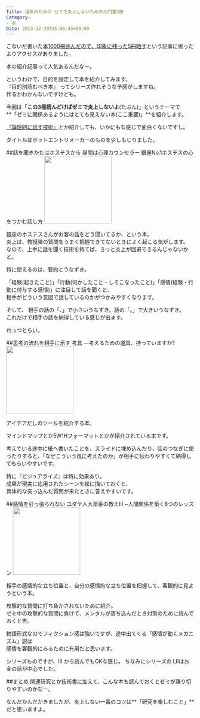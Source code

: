 ```yaml
---
Title: 理系のための ゼミで炎上しないための入門書3冊
Category:
- 本
Date: 2013-12-29T15:06:43+09:00
---
```


こないだ書いた[本1000冊読んだので、印象に残った5冊晒す](http://alfe.hateblo.jp/entry/2013/12/18/%E6%9C%AC1000%E5%86%8A%E8%AA%AD%E3%82%93%E3%81%A0%E3%81%AE%E3%81%A7%E3%80%81%E5%8D%B0%E8%B1%A1%E3%81%AB%E6%AE%8B%E3%81%A3%E3%81%9F5%E5%86%8A%E6%99%92%E3%81%99)という記事に思ったよりアクセスがありました。

本の紹介記事って人気あるんだなー。

というわけで、目的を設定して本を紹介してみます。  
『目的別読むべき本』 ってシリーズ作れそうな予感がしますね。  
作るかわかんないですけども。

今回は「**この3冊読んどけばゼミで炎上しないよ**(たぶん)」というテーマで  
**「ゼミに関係あるようにはとても見えない本(ここ重要)」**を紹介します。  

[『論理的に話す技術』](http://www.amazon.co.jp/gp/product/4797355662?ie=UTF8&camp=1207&creative=8411&creativeASIN=4797355662&linkCode=shr&tag=ab1025-22)とか紹介しても、いかにもな感じで面白くないですし。

タイトルはホットエントリメーカーのものを少しもじりました。  



<!-- more -->



##話を聞きかたはホステスから
昼間は心理カウンセラー 銀座No.1ホステスの心をつかむ話し方
<a href="http://www.amazon.co.jp/gp/product/4769610157/ref=as_li_ss_il?ie=UTF8&camp=247&creative=7399&creativeASIN=4769610157&linkCode=as2&tag=ab1025-22"><img border="0" src="http://ws-fe.amazon-adsystem.com/widgets/q?_encoding=UTF8&ASIN=4769610157&Format=_SL160_&ID=AsinImage&MarketPlace=JP&ServiceVersion=20070822&WS=1&tag=ab1025-22"  style="width: 180px; height: auto;" ></a><img src="http://ir-jp.amazon-adsystem.com/e/ir?t=ab1025-22&l=as2&o=9&a=4769610157" width="1" height="1" border="0" alt="" style="border:none !important; margin:0px !important;" />

銀座のホステスさんがお客の話をどう聞いてるか、という本。  
炎上は、教授陣の質問をうまく把握できてないときによく起こる気がします。  
なので、上手に話を聞く技術を持てば、きっと炎上が回避できるんじゃないかと。

特に使えるのは、要約とうなずき。  

「経験(起きたこと)」「行動(何かしたこと・しそこなったこと)」「感情(経験・行動に付与する感情)」に注目して話を聞くと、  
相手がどういう意図で話しているのかがつかみやすくなります。

そして、  相手の話の「、」で小さいうなずき。話の「。」で大きいうなずき。  
これだけで相手の話を納得している感じが出ます。

れっつとらい。

##思考の流れを相手に示す
考具 ―考えるための道具、持っていますか?
<a href="http://www.amazon.co.jp/gp/product/4484032058/ref=as_li_ss_il?ie=UTF8&camp=247&creative=7399&creativeASIN=4484032058&linkCode=as2&tag=ab1025-22"><img border="0" src="http://ws-fe.amazon-adsystem.com/widgets/q?_encoding=UTF8&ASIN=4484032058&Format=_SL160_&ID=AsinImage&MarketPlace=JP&ServiceVersion=20070822&WS=1&tag=ab1025-22"  style="width: 180px; height: auto;" ></a><img src="http://ir-jp.amazon-adsystem.com/e/ir?t=ab1025-22&l=as2&o=9&a=4484032058" width="1" height="1" border="0" alt="" style="border:none !important; margin:0px !important;" />

アイデアだしのツールを紹介する本。

マインドマップとか5W1Hフォーマットとかが紹介されている本です。
  
考えている途中に紙へ書いたことを、スライドに埋め込んだり、話のつなぎに使ったりすると、「なぜこういう風に考えたのか」が相手に伝わりやすくて納得してもらいやすいです。

特に『ビジュアライズ』は特に効果あり。  
成果が現実に応用されたシーンを絵に描いておくと、  
具体的な突っ込んだ質問が来たときに答えやすいです。




##感情を引っ張られない
ユダヤ人大富豪の教えIII ~人間関係を築く8つのレッスン
<a href="http://www.amazon.co.jp/gp/product/4479304274/ref=as_li_ss_il?ie=UTF8&camp=247&creative=7399&creativeASIN=4479304274&linkCode=as2&tag=ab1025-22"><img border="0" src="http://ws-fe.amazon-adsystem.com/widgets/q?_encoding=UTF8&ASIN=4479304274&Format=_SL110_&ID=AsinImage&MarketPlace=JP&ServiceVersion=20070822&WS=1&tag=ab1025-22"  style="width: 180px; height: auto;" ></a><img src="http://ir-jp.amazon-adsystem.com/e/ir?t=ab1025-22&l=as2&o=9&a=4479304274" width="1" height="1" border="0" alt="" style="border:none !important; margin:0px !important;" />

相手の感情的な立ち位置と、自分の感情的な立ち位置を把握して、客観的に見ようという本。 

攻撃的な質問に打ち負かされないために紹介。  
ゼミ中の攻撃的な質問に負けて、メンタルが落ち込んだとき対策のために読んでおくと吉。
 
物語形式なのでフィクション感は強いですが、途中出てくる「感情が動くメカニズム」説は  
感情を客観的にみるために有用だと思います。

シリーズものですが、III から読んでもOKな感じ。
ちなみにシリーズの I,IIはお金の話が中心でした。

##まとめ
関連研究とか技術書に加えて、こんな本も読んでおくとゼミが乗り切りやすいのかなー。  

なんだかんだかきましたが、炎上しない一番のコツは**「研究を楽しむこと」**だと思いますよ。


  
